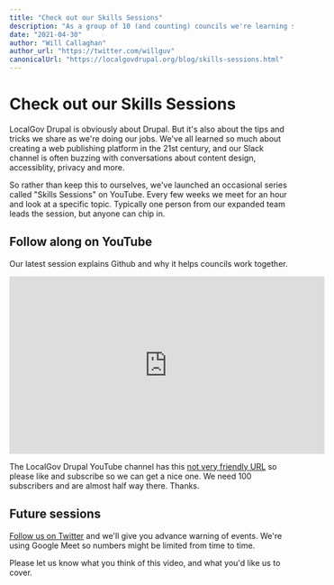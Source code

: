 ```yaml
---
title: "Check out our Skills Sessions"
description: "As a group of 10 (and counting) councils we're learning so much together. So we've launched a YouTube series to show the best stuff."
date: "2021-04-30"
author: "Will Callaghan"
author_url: "https://twitter.com/willguv"
canonicalUrl: "https://localgovdrupal.org/blog/skills-sessions.html"
---
```


# Check out our Skills Sessions

LocalGov Drupal is obviously about Drupal. But it's also about the tips and tricks we share as we're doing our jobs. We've all learned so much about creating a web publishing platform in the 21st century, and our Slack channel is often buzzing with conversations about content design, accessiblity, privacy and more.

So rather than keep this to ourselves, we've launched an occasional series called "Skills Sessions" on YouTube. Every few weeks we meet for an hour and look at a specific topic. Typically one person from our expanded team leads the session, but anyone can chip in.

## Follow along on YouTube

Our latest session explains Github and why it helps councils work together. 

<iframe width="560" height="315" src="https://www.youtube.com/embed/68UkSWN2el8?t=0m0s" title="YouTube video player" frameborder="0" allow="accelerometer; autoplay; clipboard-write; encrypted-media; gyroscope; picture-in-picture" allowfullscreen></iframe>

The LocalGov Drupal YouTube channel has this [not very friendly URL](https://www.youtube.com/channel/UCgOTBrkZvJwCuODRpHxZIIA) so please like and subscribe so we can get a nice one. We need 100 subscribers and are almost half way there. Thanks.

## Future sessions

[Follow us on Twitter](https://twitter.com/localgovdrupal) and we'll give you advance warning of events. We're using Google Meet so numbers might be limited from time to time.

Please let us know what you think of this video, and what you'd like us to cover.
